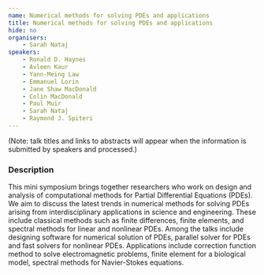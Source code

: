 ```yaml
---
name: Numerical methods for solving PDEs and applications
title: Numerical methods for solving PDEs and applications
hide: no
organisers:
    - Sarah Nataj
speakers:
    - Ronald D. Haynes 
    - Avleen Kaur
    - Yann-Meing Law
    - Emmanuel Lorin
    - Jane Shaw MacDonald
    - Colin MacDonald
    - Paul Muir
    - Sarah Nataj
    - Raymond J. Spiteri
---
```


(Note: talk titles and links to abstracts will appear when the information is submitted by speakers and processed.)

<h3 class="font-weight-light mb-3">Description</h3>

This mini symposium brings together researchers who work on design and analysis of computational methods for Partial Differential Equations (PDEs). We aim to discuss the latest trends in numerical methods for solving PDEs arising from interdisciplinary applications in science and engineering. These include classical methods such as finite differences, finite elements, and spectral methods for linear and nonlinear PDEs. Among the talks include designing software for numerical solution of PDEs, parallel solver for PDEs and fast solvers for nonlinear PDEs. Applications include correction function method to solve electromagnetic problems, finite element for a biological model, spectral methods for Navier-Stokes equations.

